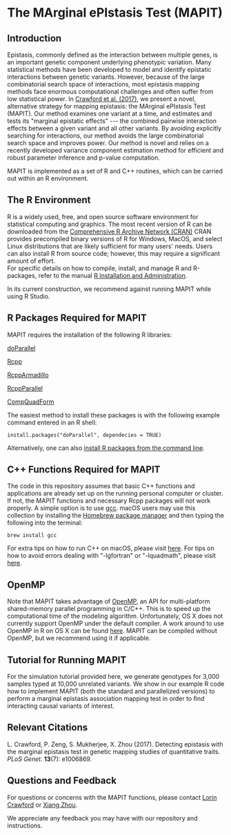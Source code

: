 # The MArginal ePIstasis Test (MAPIT)

## Introduction
Epistasis, commonly defined as the interaction between multiple genes, is an important genetic component underlying phenotypic variation. Many statistical methods have been developed to model and identify epistatic interactions between genetic variants.
However, because of the large combinatorial search space of interactions, most epistasis mapping methods face enormous computational challenges and often suffer from low statistical power. In [Crawford et al. (2017)](http://journals.plos.org/plosgenetics/article?id=10.1371/journal.pgen.1006869), we present a novel, alternative strategy for mapping epistasis: the MArginal ePIstasis Test (MAPIT).
Our method examines one variant at a time, and estimates and tests its "marginal epistatic effects" --- the combined pairwise interaction effects between a given variant and all other variants. By avoiding explicitly searching for interactions, our method avoids the large combinatorial search space and improves power.
Our method is novel and relies on a recently developed variance component estimation method for efficient and robust parameter inference and p-value computation.

MAPIT is implemented as a set of R and C++ routines, which can be carried out within an R environment.


## The R Environment
R is a widely used, free, and open source software environment for statistical computing and graphics. The most recent version of R can be downloaded from the
[Comprehensive R Archive Network (CRAN)](http://cran.r-project.org/)
CRAN provides precompiled binary versions of R for Windows, MacOS, and select Linux distributions that are likely sufficient for many users' needs.  Users can also install R from source code;  however, this may require a significant amount of effort.  
For specific details on how to compile, install, and manage R and R-packages, refer to the manual [R Installation and Administration](http://cran.r-project.org/doc/manuals/r-release/R-admin.html).

In its current construction, we recommend against running MAPIT while using R Studio.


## R Packages Required for MAPIT
MAPIT requires the installation of the following R libraries:

[doParallel](https://cran.r-project.org/web/packages/doParallel/index.html)

[Rcpp](https://cran.r-project.org/web/packages/Rcpp/index.html)

[RcppArmadillo](https://cran.r-project.org/web/packages/RcppArmadillo/index.html)

[RcppParallel](https://cran.r-project.org/web/packages/RcppParallel/index.html)

[CompQuadForm](https://cran.r-project.org/web/packages/CompQuadForm/index.html)

The easiest method to install these packages is with the following example command entered in an R shell:

    install.packages("doParallel", dependecies = TRUE)

Alternatively, one can also [install R packages from the command line](http://cran.r-project.org/doc/manuals/r-release/R-admin.html#Installing-packages).

## C++ Functions Required for MAPIT
The code in this repository assumes that basic C++ functions and applications are already set up on the running personal computer or cluster. If not, the MAPIT functions and necessary Rcpp packages will not work properly.
A simple option is to use [gcc](https://gcc.gnu.org/). macOS users may use this collection by installing the [Homebrew package manager](http://brew.sh/index.html) and then typing the following into the terminal:

    brew install gcc

For extra tips on how to run C++ on macOS, please visit [here](http://seananderson.ca/2013/11/18/rcpp-mavericks.html). For tips on how to avoid errors dealing with "-lgfortran" or "-lquadmath", please visit [here](http://thecoatlessprofessor.com/programming/rcpp-rcpparmadillo-and-os-x-mavericks-lgfortran-and-lquadmath-error/).

## OpenMP

Note that MAPIT takes advantage of [OpenMP](http://openmp.org/wp/), an API for multi-platform shared-memory parallel programming in C/C++. This is to speed up the computational time of the modeling algorithm. Unfortunately, OS X does not currently support OpenMP under the default compiler.
A work around to use OpenMP in R on OS X can be found [here](http://thecoatlessprofessor.com/programming/openmp-in-r-on-os-x/). MAPIT can be compiled without OpenMP, but we recommend using it if applicable.
  

## Tutorial for Running MAPIT
For the simulation tutorial provided here, we generate genotypes for 3,000 samples typed at 10,000 unrelated variants. We show in our example R code how to implement MAPIT (both the standard and parallelized versions) to perform a marginal epistasis association mapping test in order to find interacting causal variants of interest.

## Relevant Citations
L. Crawford, P. Zeng, S. Mukherjee, X. Zhou (2017). Detecting epistasis with the marginal epistasis test in genetic mapping studies of quantitative traits. *PLoS Genet*. **13**(7): e1006869.

## Questions and Feedback
For questions or concerns with the MAPIT functions, please contact
[Lorin Crawford](mailto:lorin_crawford@brown.edu) or
[Xiang Zhou](mailto:xzhousph@umich.edu).

We appreciate any feedback you may have with our repository and instructions.
